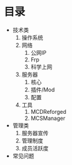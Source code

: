 # 目录
- 技术类
    1. 操作系统
    1. 网络
        1. 公网IP
        2. Frp
        3. 科学上网
    1. 服务器
        1. 核心
        2. 插件/Mod
        3. 配置
    1. 工具
        1. MCDReforged
        2. MCSManager
- 管理类
    1. 服务器宣传
    2. 管理制度
    3. 成员活跃度
- 常见问题
